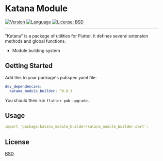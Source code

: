 # Katana Module

[![Version](https://img.shields.io/badge/version-0.8.3-blue.svg)](https://mathru.net)
[![Language](https://img.shields.io/badge/language-dart-blue.svg)](https://dart.dev/)
[![License: BSD](https://img.shields.io/badge/license-BSD-purple.svg)](https://opensource.org/licenses/BSD-3-Clause)

---------------------------------------

"Katana" is a package of utilities for Flutter.
It defines several extension methods and global functions.

- Module building system

## Getting Started

Add this to your package's pubspec.yaml file:
```yaml
dev_dependencies:
  katana_module_builder: ^0.8.3
```
You should then run `flutter pub upgrade`.

## Usage

```yaml
import 'package:katana_module_builder/katana_module_builder.dart';
```

## License

[BSD](LICENSE)